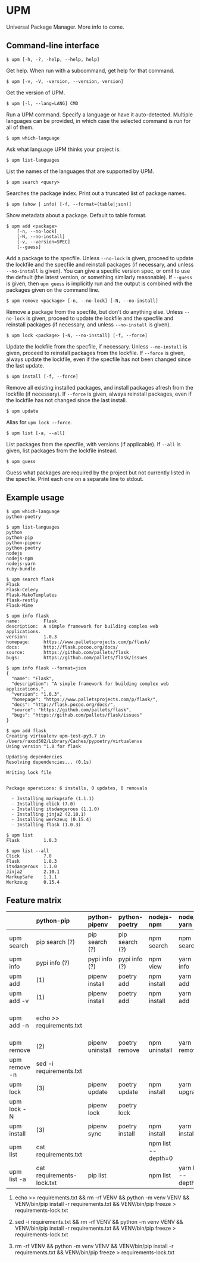 # UPM

Universal Package Manager. More info to come.

## Command-line interface

    $ upm [-h, -?, -help, --help, help]

Get help. When run with a subcommand, get help for that command.

    $ upm [-v, -V, -version, --version, version]

Get the version of UPM.

    $ upm [-l, --lang=LANG] CMD

Run a UPM command. Specify a language or have it auto-detected.
Multiple languages can be provided, in which case the selected command
is run for all of them.

    $ upm which-language

Ask what language UPM thinks your project is.

    $ upm list-languages

List the names of the languages that are supported by UPM.

    $ upm search <query>

Searches the package index. Print out a truncated list of package
names.

    $ upm (show | info) [-f, --format=(table|json)]

Show metadata about a package. Default to table format.

    $ upm add <package>
        [-n, --no-lock]
        [-N, --no-install]
        [-v, --version=SPEC]
        [--guess]

Add a package to the specfile. Unless `--no-lock` is given, proceed to
update the lockfile and the specfile and reinstall packages (if
necessary, and unless `--no-install` is given). You can give a
specific version spec, or omit to use the default (the latest version,
or something similarly reasonable). If `--guess` is given, then `upm
guess` is implicitly run and the output is combined with the packages
given on the command line.

    $ upm remove <package> [-n, --no-lock] [-N, --no-install]

Remove a package from the specfile, but don't do anything else. Unless
`--no-lock` is given, proceed to update the lockfile and the specfile
and reinstall packages (if necessary, and unless `--no-install` is
given).

    $ upm lock <package> [-N, --no-install] [-f, --force]

Update the lockfile from the specfile, if necessary. Unless
`--no-install` is given, proceed to reinstall packages from the
lockfile. If `--force` is given, always update the lockfile, even if
the specfile has not been changed since the last update.

    $ upm install [-f, --force]

Remove all existing installed packages, and install packages afresh
from the lockfile (if necessary). If `--force` is given, always
reinstall packages, even if the lockfile has not changed since the
last install.

    $ upm update

Alias for `upm lock --force`.

    $ upm list [-a, --all]

List packages from the specfile, with versions (if applicable). If
`--all` is given, list packages from the lockfile instead.

    $ upm guess

Guess what packages are required by the project but not currently
listed in the specfile. Print each one on a separate line to stdout.

## Example usage

    $ upm which-language
    python-poetry

    $ upm list-languages
    python
    python-pip
    python-pipenv
    python-poetry
    nodejs
    nodejs-npm
    nodejs-yarn
    ruby-bundle

    $ upm search flask
    Flask
    Flask-Celery
    Flask-MakoTemplates
    flask-restly
    Flask-Mime

    $ upm info flask
    name:         Flask
    description:  A simple framework for building complex web applications.
    version:      1.0.3
    homepage:     https://www.palletsprojects.com/p/flask/
    docs:         http://flask.pocoo.org/docs/
    source:       https://github.com/pallets/flask
    bugs:         https://github.com/pallets/flask/issues

    $ upm info flask --format=json
    {
      "name": "Flask",
      "description": "A simple framework for building complex web applications.",
      "version": "1.0.3",
      "homepage": "https://www.palletsprojects.com/p/flask/",
      "docs": "http://flask.pocoo.org/docs/",
      "source": "https://github.com/pallets/flask",
      "bugs": "https://github.com/pallets/flask/issues"
    }

    $ upm add flask
    Creating virtualenv upm-test-py3.7 in /Users/raxod502/Library/Caches/pypoetry/virtualenvs
    Using version ^1.0 for flask

    Updating dependencies
    Resolving dependencies... (0.1s)

    Writing lock file


    Package operations: 6 installs, 0 updates, 0 removals

      - Installing markupsafe (1.1.1)
      - Installing click (7.0)
      - Installing itsdangerous (1.1.0)
      - Installing jinja2 (2.10.1)
      - Installing werkzeug (0.15.4)
      - Installing flask (1.0.3)

    $ upm list
    Flask         1.0.3

    $ upm list --all
    Click         7.0
    Flask         1.0.3
    itsdangerous  1.1.0
    Jinja2        2.10.1
    MarkupSafe    1.1.1
    Werkzeug      0.15.4

## Feature matrix

|               | python-pip                | python-pipenv    | python-poetry  | nodejs-npm         | nodejs-yarn         | ruby-bundle               |
|---------------|:--------------------------|:-----------------|:---------------|:-------------------|:--------------------|:--------------------------|
| upm search    | pip search (?)            | pip search (?)   | pip search (?) | npm search         | npm search          | gem search                |
| upm info      | pypi info (?)             | pypi info (?)    | pypi info (?)  | npm view           | yarn info           | gem info -r               |
| upm add       | (1)                       | pipenv install   | poetry add     | npm install        | yarn add            | bundle add                |
| upm add -v    | (1)                       | pipenv install   | poetry add     | npm install        | yarn add            | bundle add                |
| upm add -n    | echo >> requirements.txt  |                  |                |                    |                     | bundle add --skip-install |
| upm remove    | (2)                       | pipenv uninstall | poetry remove  | npm uninstall      | yarn remove         | bundle remove             |
| upm remove -n | sed -i requirements.txt   |                  |                |                    |                     |                           |
| upm lock      | (3)                       | pipenv update    | poetry update  | npm install        | yarn upgrade        | bundle update             |
| upm lock -N   |                           | pipenv lock      | poetry lock    |                    |                     |                           |
| upm install   | (3)                       | pipenv sync      | poetry install | npm install        | yarn install        | bundle install            |
| upm list      | cat requirements.txt      |                  |                | npm list --depth=0 |                     |                           |
| upm list -a   | cat requirements-lock.txt | pip list         |                | npm list           | yarn list --depth=0 | bunder list               |

1. echo >> requirements.txt &&
   rm -rf VENV &&
   python -m venv VENV &&
   VENV/bin/pip install -r requirements.txt &&
   VENV/bin/pip freeze > requirements-lock.txt

2. sed -i requirements.txt &&
   rm -rf VENV &&
   python -m venv VENV &&
   VENV/bin/pip install -r requirements.txt &&
   VENV/bin/pip freeze > requirements-lock.txt

3. rm -rf VENV &&
   python -m venv VENV &&
   VENV/bin/pip install -r requirements.txt &&
   VENV/bin/pip freeze > requirements-lock.txt
